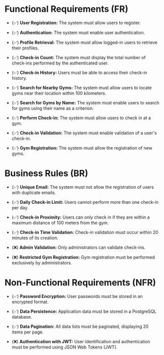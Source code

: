 # Functional Requirements (FR)
- (✅) **User Registration:** The system must allow users to register.

- (✅) **Authentication:** The system must enable user authentication.

- (✅) **Profile Retrieval:** The system must allow logged-in users to retrieve their profiles.

- (✅) **Check-in Count:** The system must display the total number of check-ins performed by the authenticated user.

- (✅) **Check-in History:** Users must be able to access their check-in history.

- (✅) **Search for Nearby Gyms:** The system must allow users to locate gyms near their location within 100 kilometers.

- (✅) **Search for Gyms by Name:** The system must enable users to search for gyms using their name as a criterion.

- (✅) **Perform Check-in:** The system must allow users to check in at a gym.

- (✅) **Check-in Validation:** The system must enable validation of a user's check-in.

- (✅) **Gym Registration:** The system must allow the registration of new gyms.


# Business Rules (BR)
- (✅) **Unique Email:** The system must not allow the registration of users with duplicate emails.

- (✅) **Daily Check-in Limit:** Users cannot perform more than one check-in per day.

- (✅) **Check-in Proximity:** Users can only check in if they are within a maximum distance of 100 meters from the gym.

- (✅) **Check-in Time Validation:** Check-in validation must occur within 20 minutes of its creation.

- (❌) **Admin Validation:** Only administrators can validate check-ins.

- (❌) **Restricted Gym Registration:** Gym registration must be performed exclusively by administrators.


# Non-Functional Requirements (NFR)
- (✅) **Password Encryption:** User passwords must be stored in an encrypted format.

- (✅) **Data Persistence:** Application data must be stored in a PostgreSQL database.

- (✅) **Data Pagination:** All data lists must be paginated, displaying 20 items per page.

- (❌) **Authentication with JWT:** User identification and authentication must be performed using JSON Web Tokens (JWT).